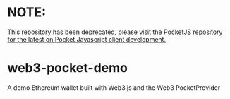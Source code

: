 # NOTE:
This repository has been deprecated, please visit the [PocketJS repository for the latest on Pocket Javascript client development.](https://github.com/pokt-network/pocket-js)

# web3-pocket-demo
A demo Ethereum wallet built with Web3.js and the Web3 PocketProvider

